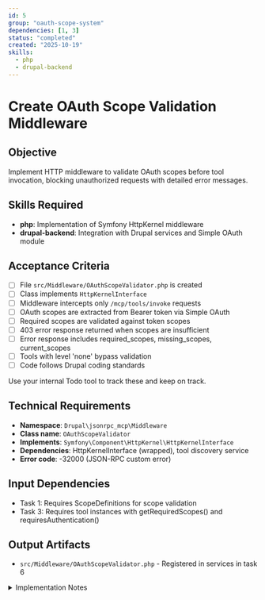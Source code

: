```yaml
---
id: 5
group: "oauth-scope-system"
dependencies: [1, 3]
status: "completed"
created: "2025-10-19"
skills:
  - php
  - drupal-backend
---
```

# Create OAuth Scope Validation Middleware

## Objective
Implement HTTP middleware to validate OAuth scopes before tool invocation, blocking unauthorized requests with detailed error messages.

## Skills Required
- **php**: Implementation of Symfony HttpKernel middleware
- **drupal-backend**: Integration with Drupal services and Simple OAuth module

## Acceptance Criteria
- [ ] File `src/Middleware/OAuthScopeValidator.php` is created
- [ ] Class implements `HttpKernelInterface`
- [ ] Middleware intercepts only `/mcp/tools/invoke` requests
- [ ] OAuth scopes are extracted from Bearer token via Simple OAuth
- [ ] Required scopes are validated against token scopes
- [ ] 403 error response returned when scopes are insufficient
- [ ] Error response includes required_scopes, missing_scopes, current_scopes
- [ ] Tools with level 'none' bypass validation
- [ ] Code follows Drupal coding standards

Use your internal Todo tool to track these and keep on track.

## Technical Requirements
- **Namespace**: `Drupal\jsonrpc_mcp\Middleware`
- **Class name**: `OAuthScopeValidator`
- **Implements**: `Symfony\Component\HttpKernel\HttpKernelInterface`
- **Dependencies**: HttpKernelInterface (wrapped), tool discovery service
- **Error code**: -32000 (JSON-RPC custom error)

## Input Dependencies
- Task 1: Requires ScopeDefinitions for scope validation
- Task 3: Requires tool instances with getRequiredScopes() and requiresAuthentication()

## Output Artifacts
- `src/Middleware/OAuthScopeValidator.php` - Registered in services in task 6

<details>
<summary>Implementation Notes</summary>

### File Location
Create file at: `src/Middleware/OAuthScopeValidator.php`

### Middleware Implementation
```php
<?php

declare(strict_types=1);

namespace Drupal\jsonrpc_mcp\Middleware;

use Drupal\Component\Serialization\Json;
use Drupal\jsonrpc_mcp\Service\McpToolDiscoveryService;
use Symfony\Component\HttpFoundation\JsonResponse;
use Symfony\Component\HttpFoundation\Request;
use Symfony\Component\HttpFoundation\Response;
use Symfony\Component\HttpKernel\HttpKernelInterface;

/**
 * Validates OAuth scopes for MCP tool invocations.
 */
class OAuthScopeValidator implements HttpKernelInterface {

  /**
   * Constructs a new OAuthScopeValidator.
   *
   * @param \Symfony\Component\HttpKernel\HttpKernelInterface $httpKernel
   *   The wrapped HTTP kernel.
   * @param \Drupal\jsonrpc_mcp\Service\McpToolDiscoveryService $toolDiscovery
   *   The tool discovery service.
   */
  public function __construct(
    protected HttpKernelInterface $httpKernel,
    protected McpToolDiscoveryService $toolDiscovery,
  ) {}

  /**
   * {@inheritdoc}
   */
  public function handle(Request $request, int $type = self::MAIN_REQUEST, bool $catch = TRUE): Response {
    // Only validate MCP tool invocations.
    if ($request->getPathInfo() !== '/mcp/tools/invoke') {
      return $this->httpKernel->handle($request, $type, $catch);
    }

    // Extract tool name from request.
    $content = $request->getContent();
    $data = Json::decode($content);
    $tool_name = $data['name'] ?? NULL;

    if (!$tool_name) {
      return $this->httpKernel->handle($request, $type, $catch);
    }

    // Get tool definition.
    $tools = $this->toolDiscovery->discoverTools();

    if (!isset($tools[$tool_name])) {
      return $this->httpKernel->handle($request, $type, $catch);
    }

    $tool = $tools[$tool_name];

    // Check if authentication is required.
    if (!method_exists($tool, 'requiresAuthentication') || !$tool->requiresAuthentication()) {
      return $this->httpKernel->handle($request, $type, $catch);
    }

    // Get token scopes.
    $token_scopes = $this->getTokenScopes($request);

    // Validate scopes.
    $required_scopes = method_exists($tool, 'getRequiredScopes') ? $tool->getRequiredScopes() : [];
    $missing_scopes = array_diff($required_scopes, $token_scopes);

    if (!empty($missing_scopes)) {
      return new JsonResponse([
        'jsonrpc' => '2.0',
        'error' => [
          'code' => -32000,
          'message' => 'Insufficient OAuth scopes',
          'data' => [
            'required_scopes' => $required_scopes,
            'missing_scopes' => array_values($missing_scopes),
            'current_scopes' => $token_scopes,
          ],
        ],
        'id' => $data['id'] ?? NULL,
      ], 403);
    }

    return $this->httpKernel->handle($request, $type, $catch);
  }

  /**
   * Extracts OAuth scopes from the request token.
   *
   * @param \Symfony\Component\HttpFoundation\Request $request
   *   The request.
   *
   * @return array
   *   Array of scope strings.
   */
  protected function getTokenScopes(Request $request): array {
    $authorization = $request->headers->get('Authorization');
    if (!$authorization || !str_starts_with($authorization, 'Bearer ')) {
      return [];
    }

    $token = substr($authorization, 7);

    // Use Simple OAuth to decode the token and extract scopes.
    if (!\Drupal::hasService('simple_oauth.oauth2_storage')) {
      return [];
    }

    try {
      $oauth_storage = \Drupal::service('simple_oauth.oauth2_storage');
      $access_token = $oauth_storage->getAccessToken($token);

      if (!$access_token) {
        return [];
      }

      // Extract scopes from token.
      $scopes = $access_token->getScopes();
      return array_map(fn($scope) => $scope->getIdentifier(), $scopes);
    }
    catch (\Exception $e) {
      // Token parsing failed, assume no scopes.
      return [];
    }
  }

}
```

### Key Implementation Details

1. **Path filtering**: Only intercept `/mcp/tools/invoke`, let other requests pass through
2. **Tool loading**: Use discovery service to get tool instance with auth methods
3. **Auth bypass**: Skip validation for tools with `requiresAuthentication() === FALSE`
4. **Scope extraction**: Use Simple OAuth service to parse Bearer token
5. **Error response**: Follow JSON-RPC 2.0 format with custom error code
6. **Graceful degradation**: Return empty scopes if Simple OAuth unavailable

### Error Handling
- Invalid JSON in request body: Pass to wrapped kernel (will return appropriate error)
- Tool not found: Pass to wrapped kernel (discovery service filters by permissions)
- Token parsing fails: Treat as empty scopes (will fail validation if scopes required)
- Simple OAuth service missing: Treat as empty scopes

### Verification
After implementation:
1. Run `vendor/bin/phpcs --standard=Drupal,DrupalPractice src/Middleware/OAuthScopeValidator.php`
2. Test with valid token containing required scopes (should pass through)
3. Test with token missing required scopes (should return 403)
4. Test without token on tool requiring auth (should return 403)
5. Test tool with level 'none' (should bypass validation)
</details>
